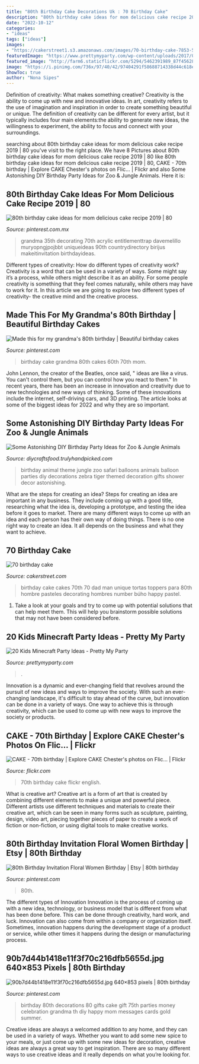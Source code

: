 ```yaml
---
title: "80th Birthday Cake Decorations Uk : 70 Birthday Cake"
description: "80th birthday cake ideas for mom delicious cake recipe 2019"
date: "2022-10-12"
categories:
- "ideas"
tags: ["ideas"]
images:
- "https://cakerstreet1.s3.amazonaws.com/images/70-birthday-cake-7853-500-500.jpg"
featuredImage: "https://www.prettymyparty.com/wp-content/uploads/2017/06/minecraft-tnt-birthday-cake.jpg"
featured_image: "http://farm6.staticflickr.com/5294/5462391989_87f4562898_z.jpg"
image: "https://i.pinimg.com/736x/97/40/42/97404291f58688714338d44c618e318f.jpg"
ShowToc: true
author: "Nona Sipes"
---
```



Definition of creativity: What makes something creative?
Creativity is the ability to come up with new and innovative ideas. In art, creativity refers to the use of imagination and inspiration in order to create something beautiful or unique. The definition of creativity can be different for every artist, but it typically includes four main elements:the ability to generate new ideas, the willingness to experiment, the ability to focus and connect with your surroundings.

	

		
searching about 80th birthday cake ideas for mom delicious cake recipe 2019 | 80 you've visit to the right place. We have 8 Pictures about 80th birthday cake ideas for mom delicious cake recipe 2019 | 80 like 80th birthday cake ideas for mom delicious cake recipe 2019 | 80, CAKE - 70th birthday | Explore CAKE Chester&#039;s photos on Flic… | Flickr and also Some Astonishing DIY Birthday Party Ideas for Zoo &amp; Jungle Animals. Here it is:
		
    
## 80th Birthday Cake Ideas For Mom Delicious Cake Recipe 2019 | 80

<img loading=lazy src="https://i.pinimg.com/736x/a4/47/30/a4473014c4218dfe6df5cd3df8495434.jpg" onerror="this.onerror=null;this.src='https://tse2.mm.bing.net/th?id=OIP.FLTaKjVvNyPGGEFo5GfKtQHaHa&amp;pid=15.1';" alt="80th birthday cake ideas for mom delicious cake recipe 2019 | 80">

_Source: pinterest.com.mx_

>grandma 35th decorating 70th acrylic entitlementtrap davemelillo muryopngjpojbbt uniqueideas 90th countrydirectory birijus makeitinvitation birthdayideas. 

	

Different types of creativity: How do different types of creativity work?
Creativity is a word that can be used in a variety of ways. Some might say it’s a process, while others might describe it as an ability. For some people creativity is something that they feel comes naturally, while others may have to work for it. In this article we are going to explore two different types of creativity- the creative mind and the creative process.

    
## Made This For My Grandma&#039;s 80th Birthday | Beautiful Birthday Cakes

<img loading=lazy src="https://i.pinimg.com/736x/5a/c3/86/5ac3865f8095052b75be3606c5acce1d--th-birthday.jpg" onerror="this.onerror=null;this.src='https://tse3.mm.bing.net/th?id=OIP.ptc8KgrTg173so9NZcRcSwHaNK&amp;pid=15.1';" alt="Made this for my grandma&#039;s 80th birthday | Beautiful birthday cakes">

_Source: pinterest.com_

>birthday cake grandma 80th cakes 60th 70th mom. 

	

John Lennon, the creator of the Beatles, once said, " ideas are like a virus. You can't control them, but you can control how you react to them." In recent years, there has been an increase in innovation and creativity due to new technologies and new ways of thinking. Some of these innovations include the internet, self-driving cars, and 3D printing. The article looks at some of the biggest ideas for 2022 and why they are so important.

    
## Some Astonishing DIY Birthday Party Ideas For Zoo &amp; Jungle Animals

<img loading=lazy src="http://diycraftsfood.trulyhandpicked.com/wp-content/uploads/2016/06/Animal-birthday-party_as.jpg" onerror="this.onerror=null;this.src='https://tse3.mm.bing.net/th?id=OIP.83o7nacrJk7rH5246fQUTgHaJ3&amp;pid=15.1';" alt="Some Astonishing DIY Birthday Party Ideas for Zoo &amp; Jungle Animals">

_Source: diycraftsfood.trulyhandpicked.com_

>birthday animal theme jungle zoo safari balloons animals balloon parties diy decorations zebra tiger themed decoration gifts shower decor astonishing. 

	

What are the steps for creating an idea?
Steps for creating an idea are important in any business. They include coming up with a good title, researching what the idea is, developing a prototype, and testing the idea before it goes to market. 
There are many different ways to come up with an idea and each person has their own way of doing things. There is no one right way to create an idea. It all depends on the business and what they want to achieve.

    
## 70 Birthday Cake

<img loading=lazy src="https://cakerstreet1.s3.amazonaws.com/images/70-birthday-cake-7853-500-500.jpg" onerror="this.onerror=null;this.src='https://tse3.mm.bing.net/th?id=OIP.Ir6L0QjnUW5DQ-gYojoFcQAAAA&amp;pid=15.1';" alt="70 birthday cake">

_Source: cakerstreet.com_

>birthday cake cakes 70th 70 dad man unique tortas toppers para 80th hombre pasteles decorating hombres number búho happy pastel. 

	

1. Take a look at your goals and try to come up with potential solutions that can help meet them. This will help you brainstorm possible solutions that may not have been considered before.

    
## 20 Kids Minecraft Party Ideas - Pretty My Party

<img loading=lazy src="https://www.prettymyparty.com/wp-content/uploads/2017/06/minecraft-tnt-birthday-cake.jpg" onerror="this.onerror=null;this.src='https://tse1.mm.bing.net/th?id=OIP.Nf86K4GDwO6erSl9Yl5JygHaJ3&amp;pid=15.1';" alt="20 Kids Minecraft Party Ideas - Pretty My Party">

_Source: prettymyparty.com_

>. 

	

Innovation is a dynamic and ever-changing field that revolves around the pursuit of new ideas and ways to improve the society. With such an ever-changing landscape, it's difficult to stay ahead of the curve, but innovation can be done in a variety of ways. One way to achieve this is through creativity, which can be used to come up with new ways to improve the society or products.

    
## CAKE - 70th Birthday | Explore CAKE Chester&#039;s Photos On Flic… | Flickr

<img loading=lazy src="http://farm6.staticflickr.com/5294/5462391989_87f4562898_z.jpg" onerror="this.onerror=null;this.src='https://tse4.mm.bing.net/th?id=OIP.H75p22yJtCTOcV5CLeqxNAHaJ4&amp;pid=15.1';" alt="CAKE - 70th birthday | Explore CAKE Chester&#039;s photos on Flic… | Flickr">

_Source: flickr.com_

>70th birthday cake flickr english. 

	

What is creative art?
Creative art is a form of art that is created by combining different elements to make a unique and powerful piece. Different artists use different techniques and materials to create their creative art, which can be seen in many forms such as sculpture, painting, design, video art, piecing together pieces of paper to create a work of fiction or non-fiction, or using digital tools to make creative works.

    
## 80th Birthday Invitation Floral Women Birthday | Etsy | 80th Birthday

<img loading=lazy src="https://i.pinimg.com/736x/97/40/42/97404291f58688714338d44c618e318f.jpg" onerror="this.onerror=null;this.src='https://tse2.mm.bing.net/th?id=OIP.asN1nFdiG4rzAtTFlZpFQwHaHa&amp;pid=15.1';" alt="80th Birthday Invitation Floral Women Birthday | Etsy | 80th birthday">

_Source: pinterest.com_

>80th. 

	

The different types of Innovation
Innovation is the process of coming up with a new idea, technology, or business model that is different from what has been done before. This can be done through creativity, hard work, and luck. Innovation can also come from within a company or organization itself. Sometimes, innovation happens during the development stage of a product or service, while other times it happens during the design or manufacturing process.

    
## 90b7d44b1418e11f3f70c216dfb5655d.jpg 640×853 Pixels | 80th Birthday

<img loading=lazy src="https://i.pinimg.com/originals/e7/50/3a/e7503a80459e377f885345d357695233.jpg" onerror="this.onerror=null;this.src='https://tse3.mm.bing.net/th?id=OIP.Y_NeHKYU9ZeqSUAHymKJJwHaJ3&amp;pid=15.1';" alt="90b7d44b1418e11f3f70c216dfb5655d.jpg 640×853 pixels | 80th birthday">

_Source: pinterest.com_

>birthday 80th decorations 80 gifts cake gift 75th parties money celebration grandma th diy happy mom messages cards gold summer. 

	

Creative ideas are always a welcomed addition to any home, and they can be used in a variety of ways. Whether you want to add some new spice to your meals, or just come up with some new ideas for decoration, creative ideas are always a great way to get inspiration. There are so many different ways to use creative ideas and it really depends on what you’re looking for.

